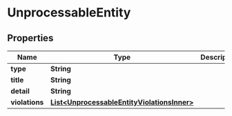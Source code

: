 

# UnprocessableEntity


## Properties

| Name | Type | Description | Notes |
|------------ | ------------- | ------------- | -------------|
|**type** | **String** |  |  [optional] |
|**title** | **String** |  |  [optional] |
|**detail** | **String** |  |  [optional] |
|**violations** | [**List&lt;UnprocessableEntityViolationsInner&gt;**](UnprocessableEntityViolationsInner.md) |  |  [optional] |



